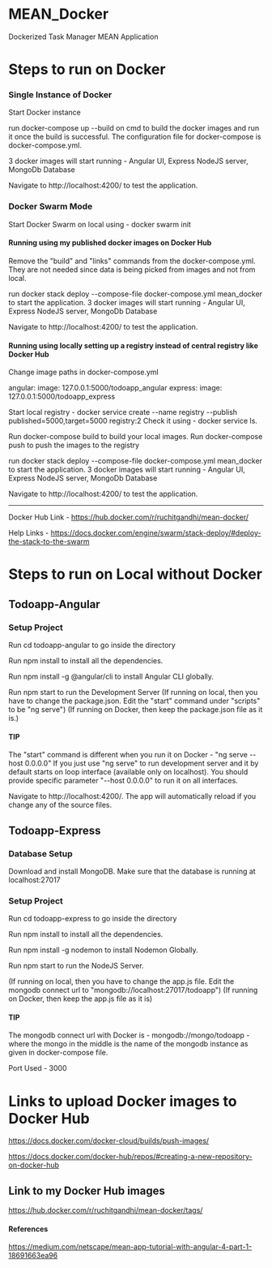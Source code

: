 # MEAN_Docker
Dockerized Task Manager MEAN Application

# Steps to run on Docker

### Single Instance of Docker

Start Docker instance

run docker-compose up --build on cmd to build the docker images and run it once the build is successful.
The configuration file for docker-compose is docker-compose.yml.

3 docker images will start running - Angular UI, Express NodeJS server, MongoDb Database

Navigate to http://localhost:4200/ to test the application.

### Docker Swarm Mode

Start Docker Swarm on local using - docker swarm init

#### Running using my published docker images on Docker Hub

Remove the "build" and "links" commands from the docker-compose.yml. They are not needed since data is being picked from images and not from local.

run docker stack deploy --compose-file docker-compose.yml mean_docker to start the application.
3 docker images will start running - Angular UI, Express NodeJS server, MongoDb Database

Navigate to http://localhost:4200/ to test the application.

#### Running using locally setting up a registry instead of central registry like Docker Hub

Change image paths in docker-compose.yml

angular: 
  image: 127.0.0.1:5000/todoapp_angular
express:
  image: 127.0.0.1:5000/todoapp_express

Start local registry - docker service create --name registry --publish published=5000,target=5000 registry:2
Check it using - docker service ls.

Run docker-compose build to build your local images.
Run docker-compose push to push the images to the registry

run docker stack deploy --compose-file docker-compose.yml mean_docker to start the application.
3 docker images will start running - Angular UI, Express NodeJS server, MongoDb Database

Navigate to http://localhost:4200/ to test the application.

------------------------------------------------------------------------------------------------------------------------
Docker Hub Link - https://hub.docker.com/r/ruchitgandhi/mean-docker/

Help Links - https://docs.docker.com/engine/swarm/stack-deploy/#deploy-the-stack-to-the-swarm

# Steps to run on Local without Docker

## Todoapp-Angular

### Setup Project
Run cd todoapp-angular to go inside the directory

Run npm install to install all the dependencies.

Run npm install -g @angular/cli to install Angular CLI globally.

Run npm start to run the Development Server 
(If running on local, then you have to change the package.json. Edit the "start" command under "scripts" to be "ng serve")
(If running on Docker, then keep the package.json file as it is.) 
#### TIP
The "start" command is different when you run it on Docker - "ng serve --host 0.0.0.0"
If you just use "ng serve" to run development server and it by default starts on loop interface (available only on localhost). 
You should provide specific parameter "--host 0.0.0.0" to run it on all interfaces.

Navigate to http://localhost:4200/. The app will automatically reload if you change any of the source files.

## Todoapp-Express

### Database Setup
Download and install MongoDB. Make sure that the database is running at localhost:27017

### Setup Project
Run cd todoapp-express to go inside the directory

Run npm install to install all the dependencies.

Run npm install -g nodemon to install Nodemon Globally.

Run npm start to run the NodeJS Server.

(If running on local, then you have to change the app.js file. Edit the mongodb connect url to "mongodb://localhost:27017/todoapp")
(If running on Docker, then keep the app.js file as it is)

#### TIP 
The mongodb connect url with Docker is - mongodb://mongo/todoapp - where the mongo in the middle is the name of the mongodb instance
as given in docker-compose file.

Port Used - 3000

# Links to upload Docker images to Docker Hub
https://docs.docker.com/docker-cloud/builds/push-images/

https://docs.docker.com/docker-hub/repos/#creating-a-new-repository-on-docker-hub

## Link to my Docker Hub images
https://hub.docker.com/r/ruchitgandhi/mean-docker/tags/

#### References
https://medium.com/netscape/mean-app-tutorial-with-angular-4-part-1-18691663ea96
